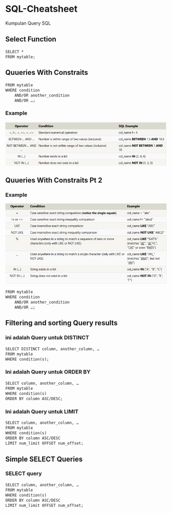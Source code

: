 # SQL-Cheatsheet
Kumpulan Query SQL

## Select Function 
```Select query for all columns
SELECT * 
FROM mytable;
```
## Quueries With Constraits
```SELECT column, another_column, …
FROM mytable
WHERE condition
    AND/OR another_condition
    AND/OR …;
```
### Example
![hani](https://github.com/Hananiiafif/SQL-Cheatsheet/blob/main/Lesson%202.png)

## Quueries With Constraits Pt 2
### Example 
![hani](https://github.com/Hananiiafif/SQL-Cheatsheet/blob/main/Lesson%203.png)
```SELECT column, another_column, …
FROM mytable
WHERE condition
    AND/OR another_condition
    AND/OR …;
```

## Filtering and sorting Query results
### ini adalah Query untuk DISTINCT

```
SELECT DISTINCT column, another_column, …
FROM mytable
WHERE condition(s);
```

### Ini adalah Query untuk ORDER BY

```
SELECT column, another_column, …
FROM mytable
WHERE condition(s)
ORDER BY column ASC/DESC;
```

### Ini adalah Query untuk LIMIT
```
SELECT column, another_column, …
FROM mytable
WHERE condition(s)
ORDER BY column ASC/DESC
LIMIT num_limit OFFSET num_offset;
```
## Simple SELECT Queries

### SELECT query
```
SELECT column, another_column, …
FROM mytable
WHERE condition(s)
ORDER BY column ASC/DESC
LIMIT num_limit OFFSET num_offset;
```
